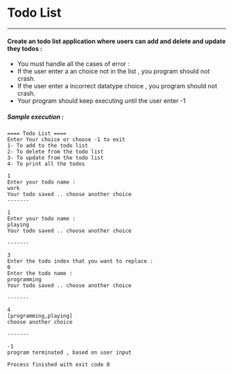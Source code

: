 # Todo List

---

#### Create an todo list application where users can add and delete and update they todos :

- You must handle all the cases of error :
- If the user enter a an choice not in the list , you program should not crash.
- If the user enter a incorrect datatype choice , you program should not crash. 
- Your program should keep executing until the user enter -1

##### Sample execution :

```
==== Todo List ====
Enter Your choice or choose -1 to exit 
1- To add to the todo list 
2- To delete from the todo list 
3- To update from the todo list 
4- To print all the todos 

1
Enter your todo name :
work
Your todo saved .. choose another choice
-------

1
Enter your todo name :
playing
Your todo saved .. choose another choice

-------

3
Enter the todo index that you want to replace :
0
Enter the todo name :
programming
Your todo saved .. choose another choice

-------

4
[programming,playing]
choose another choice

-------

-1
program terminated , based on user input

Process finished with exit code 0
 ```
